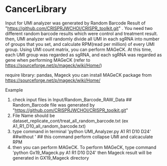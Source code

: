 # CancerLibrary
Input for UMI analyzer was generated by Random Barcode Result of "https://github.com/CRISPRJWCHOI/CRISPR_toolkit.git" . You need two different random barcode results which were control and treatment result. then, UMI analyzer will randomly divide all UMI in each sgRNA into number of groups that you set, and calculate RPM(read per million) of every UMI group. Using UMI count matrix, you can perform MAGeCK. At this time, each UMI group was regarded as sgRNA, and each sgRNA was regarded as gene when performing MAGeCK (refer to https://sourceforge.net/p/mageck/wiki/Home/)


require library: pandas, Mageck
you can install MAGeCK package from https://sourceforge.net/p/mageck/wiki/Home/


Example
1. check input files in Input/Random_Barcode_RAW_Data ## Random_Barcode file was generated by "https://github.com/CRISPRJWCHOI/CRISPR_toolkit.git"
2. File Name should be dataset_replicate_cont/treat_all_random_barcode.txt (ex A1_R1_D10_all_random_barcode.txt)
4. type command in terminal 'python UMI_Analyzer.py A1 R1 D10 D24' ##without ' ## this command perform collapse UMI and calcaculate RPM
5. then you can perform MAGeCK. To perform MAGeCK, type command 'python Gx19_Mageck.py A1 R1 D10 D24' then Mageck result will be generated in GX19_Mageck directory
